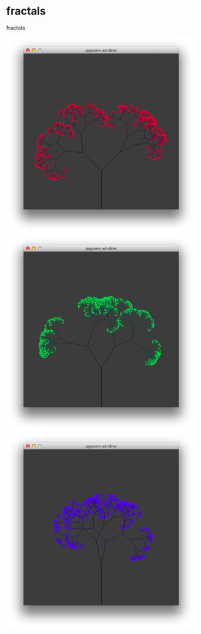 fractals
========

fractals

![Fractal Tree](/redTree.png "Pretty red tree.")
![Fractal Tree](/greenTree.png "Pretty green tree.")
![Fractal Tree](/blueTree.png "Pretty blue tree.")